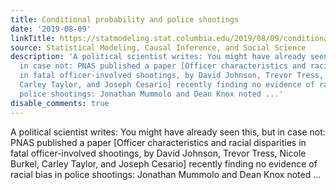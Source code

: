 ```yaml
---
title: Conditional probability and police shootings
date: '2019-08-09'
linkTitle: https://statmodeling.stat.columbia.edu/2019/08/09/conditional-probability-and-police-shootings/
source: Statistical Modeling, Causal Inference, and Social Science
description: 'A political scientist writes: You might have already seen this, but
  in case not: PNAS published a paper [Officer characteristics and racial disparities
  in fatal officer-involved shootings, by David Johnson, Trevor Tress, Nicole Burkel,
  Carley Taylor, and Joseph Cesario] recently finding no evidence of racial bias in
  police shootings: Jonathan Mummolo and Dean Knox noted ...'
disable_comments: true
---
```

A political scientist writes: You might have already seen this, but in case not: PNAS published a paper [Officer characteristics and racial disparities in fatal officer-involved shootings, by David Johnson, Trevor Tress, Nicole Burkel, Carley Taylor, and Joseph Cesario] recently finding no evidence of racial bias in police shootings: Jonathan Mummolo and Dean Knox noted ...